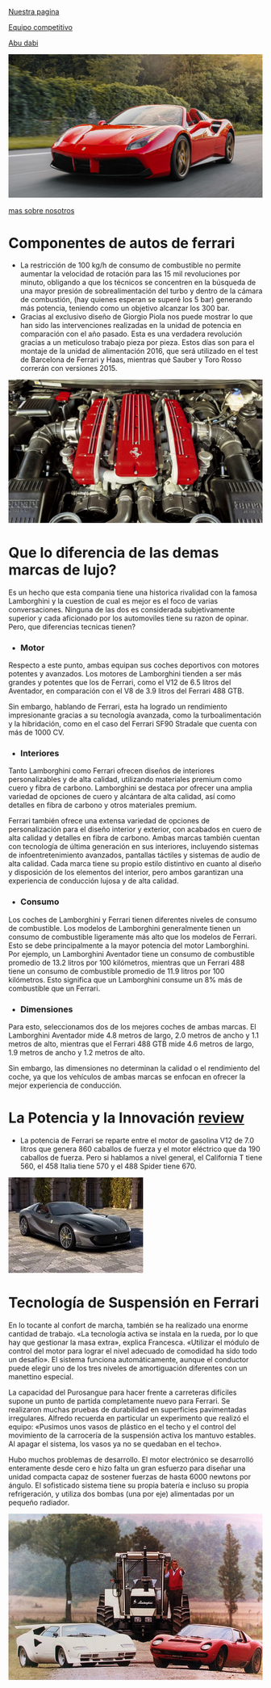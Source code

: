 [Nuestra pagina](https://www.ferrari.com/es-ES/magazine/articles/cutting-edge-corners-purosangue-active-suspension-technology)

[Equipo competitivo](https://www.formula1.com/en/teams/ferrari)

[Abu dabi](https://www.ferrariworldabudhabi.com/) 

![f1.jpeg](f1.jpeg)

[mas sobre nosotros](https://soymotor.com/f1/equipos/ferrari)

# Componentes de autos de ferrari

+  La restricción de 100 kg/h de consumo de combustible no permite aumentar la velocidad de rotación para las 15 mil revoluciones por minuto, obligando a que los técnicos se concentren en la búsqueda de una mayor presión de sobrealimentación del turbo y dentro de la cámara de combustión, (hay quienes esperan se superé los 5 bar) generando más potencia, teniendo como un objetivo alcanzar los 300 bar.
+ Gracias al exclusivo diseño de Giorgio Piola nos puede mostrar lo que han sido las intervenciones realizadas en la unidad de potencia en comparación con el año pasado. Esta es una verdadera revolución gracias a un meticuloso trabajo pieza por pieza. Estos días son para el montaje de la unidad de alimentación 2016, que será utilizado en el test de Barcelona de Ferrari y Haas, mientras qué Sauber y Toro Rosso correrán con versiones 2015.

![f4.jpeg](f4.jpeg)

# Que lo diferencia de las demas marcas de lujo?
Es un hecho que esta compania tiene una historica rivalidad con la famosa Lamborghini y la cuestion de cual es mejor es el foco de varias conversaciones. Ninguna de las dos es considerada subjetivamente superior y cada aficionado por los automoviles tiene su razon de opinar. Pero, que diferencias tecnicas tienen?
+ ### Motor
Respecto a este punto, ambas equipan sus coches deportivos con motores potentes y avanzados. Los motores de Lamborghini tienden a ser más grandes y potentes que los de Ferrari, como el V12 de 6.5 litros del Aventador, en comparación con el V8 de 3.9 litros del Ferrari 488 GTB.

Sin embargo, hablando de Ferrari, esta ha logrado un rendimiento impresionante gracias a su tecnología avanzada, como la turboalimentación y la hibridación, como en el caso del Ferrari SF90 Stradale que cuenta con más de 1000 CV.
+ ### Interiores
Tanto Lamborghini como Ferrari ofrecen diseños de interiores personalizables y de alta calidad, utilizando materiales premium como cuero y fibra de carbono. Lamborghini se destaca por ofrecer una amplia variedad de opciones de cuero y alcántara de alta calidad, así como detalles en fibra de carbono y otros materiales premium. 

Ferrari también ofrece una extensa variedad de opciones de personalización para el diseño interior y exterior, con acabados en cuero de alta calidad y detalles en fibra de carbono.
Ambas marcas también cuentan con tecnología de última generación en sus interiores, incluyendo sistemas de infoentretenimiento avanzados, pantallas táctiles y sistemas de audio de alta calidad. Cada marca tiene su propio estilo distintivo en cuanto al diseño y disposición de los elementos del interior, pero ambos garantizan una experiencia de conducción lujosa y de alta calidad.
+ ### Consumo
Los coches de Lamborghini y Ferrari tienen diferentes niveles de consumo de combustible. Los modelos de Lamborghini generalmente tienen un consumo de combustible ligeramente más alto que los modelos de Ferrari. Esto se debe principalmente a la mayor potencia del motor Lamborghini. Por ejemplo, un Lamborghini Aventador tiene un consumo de combustible promedio de 13.2 litros por 100 kilómetros, mientras que un Ferrari 488 tiene un consumo de combustible promedio de 11.9 litros por 100 kilómetros. Esto significa que un Lamborghini consume un 8% más de combustible que un Ferrari.
+ ### Dimensiones
Para esto, seleccionamos dos de los mejores coches de ambas marcas. El Lamborghini Aventador mide 4.8 metros de largo, 2.0 metros de ancho y 1.1 metros de alto, mientras que el Ferrari 488 GTB mide 4.6 metros de largo, 1.9 metros de ancho y 1.2 metros de alto.

Sin embargo, las dimensiones no determinan la calidad o el rendimiento del coche, ya que los vehículos de ambas marcas se enfocan en ofrecer la mejor experiencia de conducción.
#  La Potencia y la Innovación [review](https://www.caranddriver.com/ferrari)
- La potencia de Ferrari se reparte entre el motor de gasolina V12 de 7.0 litros que genera 860 caballos de fuerza y el motor eléctrico que da 190 caballos de fuerza. Pero si hablamos a nivel general, el California T tiene 560, el 458 Italia tiene 570 y el 488 Spider tiene 670.

![f2.jpeg](f2.jpeg)
# Tecnología de Suspensión en Ferrari

En lo tocante al confort de marcha, también se ha realizado una enorme cantidad de trabajo. «La tecnología activa se instala en la rueda, por lo que hay que gestionar la masa extra», explica Francesca. «Utilizar el módulo de control del motor para lograr el nivel adecuado de comodidad ha sido todo un desafío». El sistema funciona automáticamente, aunque el conductor puede elegir uno de los tres niveles de amortiguación diferentes con un manettino especial. 

La capacidad del Purosangue para hacer frente a carreteras difíciles supone un punto de partida completamente nuevo para Ferrari. Se realizaron muchas pruebas de durabilidad en superficies pavimentadas irregulares. Alfredo recuerda en particular un experimento que realizó el equipo: «Pusimos unos vasos de plástico en el techo y el control del movimiento de la carrocería de la suspensión activa los mantuvo estables. Al apagar el sistema, los vasos ya no se quedaban en el techo». 

Hubo muchos problemas de desarrollo. El motor electrónico se desarrolló enteramente desde cero e hizo falta un gran esfuerzo para diseñar una unidad compacta capaz de sostener fuerzas de hasta 6000 newtons por ángulo. El sofisticado sistema tiene su propia batería e incluso su propia refrigeración, y utiliza dos bombas (una por eje) alimentadas por un pequeño radiador. 

![lambovferrari.jpeg](lambovferrari.jpeg)